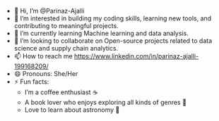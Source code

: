 - 👋 Hi, I’m @Parinaz-Ajalli
- 👀 I’m interested in building my coding skills, learning new tools, and contributing to meaningful projects.
- 🌱 I’m currently learning Machine learning and data analysis.
- 💞️ I’m looking to collaborate on Open-source projects related to data science and supply chain analytics.
- 📫 How to reach me https://www.linkedin.com/in/parinaz-ajalli-199168209/
- 😄 Pronouns: She/Her
- ⚡ Fun facts:
   - I’m a coffee enthusiast ☕
   - A book lover who enjoys exploring all kinds of genres 📖
   - Love to learn about astronomy 🌌


<!---
Parinaz-Ajalli/Parinaz-Ajalli is a ✨ special ✨ repository because its `README.md` (this file) appears on your GitHub profile.
You can click the Preview link to take a look at your changes.
--->
